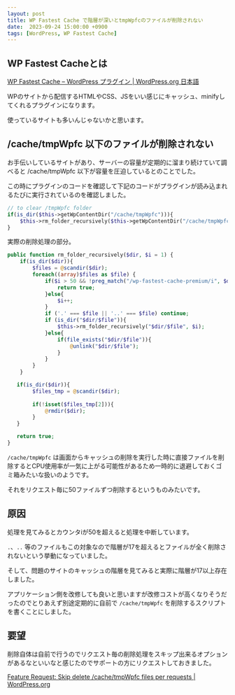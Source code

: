 ```yaml
---
layout: post
title: WP Fastest Cache で階層が深いとtmpWpfcのファイルが削除されない
date:  2023-09-24 15:00:00 +0900
tags: [WordPress, WP Fastest Cache]
---
```


## WP Fastest Cacheとは

[WP Fastest Cache – WordPress プラグイン \| WordPress.org 日本語](https://ja.wordpress.org/plugins/wp-fastest-cache/)

WPのサイトから配信するHTMLやCSS、JSをいい感じにキャッシュ、minifyしてくれるプラグインになります。

使っているサイトも多いんじゃないかと思います。

## /cache/tmpWpfc 以下のファイルが削除されない

お手伝いしているサイトがあり、サーバーの容量が定期的に溜まり続けていて調べると /cache/tmpWpfc 以下が容量を圧迫しているとのことでした。

この時にプラグインのコードを確認して下記のコードがプラグインが読み込まれるたびに実行されているのを確認しました。

```php
// to clear /tmpWpfc folder
if(is_dir($this->getWpContentDir("/cache/tmpWpfc"))){
    $this->rm_folder_recursively($this->getWpContentDir("/cache/tmpWpfc"));
}
```

実際の削除処理の部分。

```php
public function rm_folder_recursively($dir, $i = 1) {
    if(is_dir($dir)){
        $files = @scandir($dir);
        foreach((array)$files as $file) {
            if($i > 50 && !preg_match("/wp-fastest-cache-premium/i", $dir)){
                return true;
            }else{
                $i++;
            }
            if ('.' === $file || '..' === $file) continue;
            if (is_dir("$dir/$file")){
                $this->rm_folder_recursively("$dir/$file", $i);
            }else{
                if(file_exists("$dir/$file")){
                    @unlink("$dir/$file");
                }
            }
        }
    }

   if(is_dir($dir)){
        $files_tmp = @scandir($dir);
        
        if(!isset($files_tmp[2])){
            @rmdir($dir);
        }
   }

   return true;
}
```

`/cache/tmpWpfc` は画面からキャッシュの削除を実行した時に直接ファイルを削除するとCPU使用率が一気に上がる可能性があるため一時的に退避しておくゴミ箱みたいな扱いのようです。

それをリクエスト毎に50ファイルずつ削除するというものみたいです。

## 原因

処理を見てみるとカウンタiが50を超えると処理を中断しています。

`.`、`..` 等のファイルもこの対象なので階層が17を超えるとファイルが全く削除されないという挙動になっていました。

そして、問題のサイトのキャッシュの階層を見てみると実際に階層が17以上存在しました。

アプリケーション側を改修しても良いと思いますが改修コストが高くなりそうだったのでとりあえず別途定期的に自前で `/cache/tmpWpfc` を削除するスクリプトを書くことにしました。

## 要望

削除自体は自前で行うのでリクエスト毎の削除処理をスキップ出来るオプションがあるなといいなと感じたのでサポートの方にリクエストしておきました。

[Feature Request: Skip delete /cache/tmpWpfc files per requests \| WordPress.org](https://wordpress.org/support/topic/feature-request-skip-delete-cache-tmpwpfc-files-per-requests/)